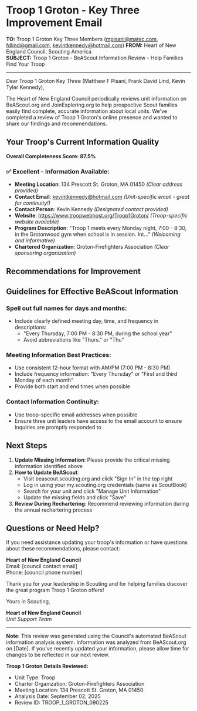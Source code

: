 # Troop 1 Groton - Key Three Improvement Email

**TO:** Troop 1 Groton Key Three Members (mpisani@matec.com, fdlind@gmail.com, kevintkennedy@hotmail.com)
**FROM:** Heart of New England Council, Scouting America  
**SUBJECT:** Troop 1 Groton - BeAScout Information Review - Help Families Find Your Troop  

---

Dear Troop 1 Groton Key Three (Matthew F Pisani, Frank David Lind, Kevin Tyler Kennedy),

The Heart of New England Council periodically reviews unit information on BeAScout.org and JoinExploring.org to help prospective Scout families easily find complete, accurate information about local units. We've completed a review of Troop 1 Groton's online presence and wanted to share our findings and recommendations.

## Your Troop's Current Information Quality

**Overall Completeness Score: 87.5%**



### ✅ **Excellent - Information Available:**
- **Meeting Location**: 134 Prescott St. Groton, MA 01450 *(Clear address provided)*
- **Contact Email**: kevintkennedy@hotmail.com *(Unit-specific email - great for continuity!)*
- **Contact Person**: Kevin Kennedy *(Designated contact provided)*
- **Website**: https://www.troopwebhost.org/Troop1Groton/ *(Troop-specific website available)*
- **Program Description**: "Troop 1 meets every Monday night, 7:00 - 8:30, in the Grotonwood gym when school is in session.  Int..." *(Welcoming and informative)*
- **Chartered Organization**: Groton-Firefighters Association *(Clear sponsoring organization)*

## Recommendations for Improvement



## Guidelines for Effective BeAScout Information

### **Spell out full names for days and months:**
- Include clearly defined meeting day, time, and frequency in descriptions:
  - "Every Thursday, 7:00 PM - 8:30 PM, during the school year"
  - Avoid abbreviations like "Thurs." or "Thu"

### **Meeting Information Best Practices:**
- Use consistent 12-hour format with AM/PM (7:00 PM - 8:30 PM)
- Include frequency information: "Every Thursday" or "First and third Monday of each month"
- Provide both start and end times when possible

### **Contact Information Continuity:**
- Use troop-specific email addresses when possible
- Ensure three unit leaders have access to the email account to ensure inquiries are promptly responded to

## Next Steps

1. **Update Missing Information**: Please provide the critical missing information identified above
2. **How to Update BeAScout**: 
   - Visit beascout.scouting.org and click "Sign In" in the top right
   - Log in using your my.scouting.org credentials (same as ScoutBook)
   - Search for your unit and click "Manage Unit Information"
   - Update the missing fields and click "Save"
3. **Review During Rechartering**: Recommend reviewing information during the annual rechartering process

## Questions or Need Help?

If you need assistance updating your troop's information or have questions about these recommendations, please contact:

**Heart of New England Council**  
Email: [council contact email]  
Phone: [council phone number]

Thank you for your leadership in Scouting and for helping families discover the great program Troop 1 Groton offers!

Yours in Scouting,

**Heart of New England Council**  
*Unit Support Team*

---

**Note**: This review was generated using the Council's automated BeAScout information analysis system. Information was analyzed from BeAScout.org on [Date]. If you've recently updated your information, please allow time for changes to be reflected in our next review.

**Troop 1 Groton Details Reviewed:**
- Unit Type: Troop
- Charter Organization: Groton-Firefighters Association  
- Meeting Location: 134 Prescott St. Groton, MA 01450
- Analysis Date: September 02, 2025
- Review ID: TROOP_1_GROTON_090225